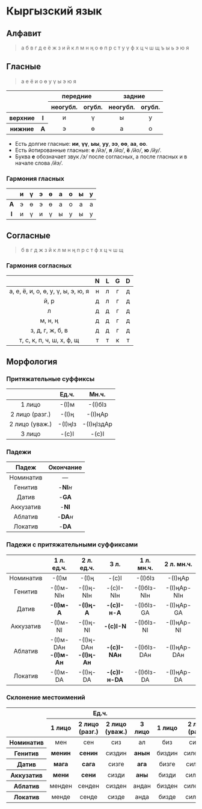 # Кыргызский язык

## Алфавит

> а б в г д е ё ж з и й к л м н ң о ө п р с т у ү ф х ц ч ш щ ъ ы ь э ю я

## Гласные

> а е ё и о ө у ү ы э ю я

<table>
  <thead>
    <tr>
      <th rowspan="2" colspan="2"></th>
      <th colspan="2">передние</th>
      <th colspan="2">задние</th>
    </tr>
    <tr>
      <th>неогубл.</th>
      <th>огубл.</th>
      <th>неогубл.</th>
      <th>огубл.</th>
    </tr>
  </thead>
  <tbody align="center">
    <tr>
      <th>верхние</th>
      <th>I</th>
      <td>и</td>
      <td>ү</td>
      <td>ы</td>
      <td>у</td>
    </tr>
    <tr>
      <th>нижние</th>
      <th>A</th>
      <td>э</td>
      <td>ө</td>
      <td>а</td>
      <td>о</td>
    </tr>
  </tbody>
</table>

* Есть долгие гласные: **ии**, **үү**, **ыы**, **уу**, **ээ**, **өө**, **аа**, **оо**.
* Есть йотированные гласные: **е** _/йэ/_, **я** _/йа/_, **ё** _/йо/_, **ю** _/йу/_.
* Буква **е** обозначает звук _/э/_ после согласных, а после гласных и в начале слова _/йэ/_.

### Гармония гласных

|&nbsp;|и|ү|э|ө|а|о|ы|у|
|:-:|:-:|:-:|:-:|:-:|:-:|:-:|:-:|:-:|
|**A**|э|ө|э|ө|а|о|а|а|
|**I**|и|ү|и|ү|ы|у|ы|у|

## Согласные

> б в г д ж з й к л м н ң п р с т ф х ц ч ш щ

### Гармония согласных

|&nbsp;|N|L|G|D|
|:-:|:-:|:-:|:-:|:-:|
|а, е, ё, и, о, ө, у, ү, ы, э, ю, я|н|л|г|д|
|й, р|д|л|г|д|
|л|д|д|г|д|
|м, н, ң|д|д|г|д|
|з, д, г, ж, б, в|д|д|г|д|
|т, с, к, п, ч, ш, х, ф, щ|т|т|к|т|

## Морфология

### Притяжательные суффиксы

|&nbsp;|Ед.ч.|Мн.ч.|
|:-:|:-:|:-:|
|1 лицо|-(I)м|-(I)бIз|
|2 лицо (разг.)|-(I)ң|-(I)ңAр|
|2 лицо (уваж.)|-(I)ңIз|-(I)ңIздAр|
|3 лицо|-(с)I|-(с)I|

### Падежи

|Падеж|Окончание|
|:-:|:-:|
|Номинатив|—|
|Генитив|-**NI**_н_|
|Датив|-**GA**|
|Аккузатив|-**NI**|
|Аблатив|-**DA**_н_|
|Локатив|-**DA**|

### Падежи с притяжательными суффиксами

|&nbsp;|1 л. ед.ч.|2 л. ед.ч.|3 л.|1 л. мн.ч.|2 л. мн.ч.|
|:-:|:-:|:-:|:-:|:-:|:-:|
|Номинатив|-(I)м|-(I)ң|-(с)I|-(I)бIз|-(I)ңAр|
|Генитив|-(I)м-NIн|-(I)ң-NIн|-(с)I-NIн|-(I)бIз-NIн|-(I)ңAр-NIн|
|Датив|**-(I)м-A**|**-(I)ң-A**|**-(с)I-н-A**|-(I)бIз-GA|-(I)ңAр-GA|
|Аккузатив|-(I)м-NI|-(I)ң-NI|**-(с)I-N**|-(I)бIз-NI|-(I)ңAр-NI|
|Аблатив|-(I)м-DAн<br/>**-(I)м-Aн**|-(I)ң-DAн<br/>**-(I)ң-Aн**|**-(с)I-NAн**|-(I)бIз-DAн|-(I)ңAр-DAн|
|Локатив|-(I)м-DA|-(I)ң-DA|**-(с)I-н-DA**|-(I)бIз-DA|-(I)ңAр-DA|

### Склонение местоимений

<table>
  <thead>
    <tr>
      <th rowspan="2"></th>
      <th colspan="4">Ед.ч.</th>
      <th colspan="4">Мн.ч.</th>
    </tr>
    <tr>
      <th>1 лицо</th>
      <th>2 лицо (разг.)</th>
      <th>2 лицо (уваж.)</th>
      <th>3 лицо</th>
      <th>1 лицо</th>
      <th>2 лицо (разг.)</th>
      <th>2 лицо (уваж.)</th>
      <th>3 лицо</th>
    </tr>
  </thead>
  <tbody align="center">
    <tr>
      <th>Номинатив</th>
      <td>мен</td>
      <td>сен</td>
      <td>сиз</td>
      <td>ал</td>
      <td>биз</td>
      <td>силер</td>
      <td>сиздер</td>
      <td>алар</td>
    </tr>
    <tr>
      <th>Генитив</th>
      <td><b>менин</b></td>
      <td><b>сенин</b></td>
      <td>сиздин</td>
      <td><b>анын</b></td>
      <td>биздин</td>
      <td>силердин</td>
      <td>сиздердин</td>
      <td>алардын</td>
    </tr>
    <tr>
      <th>Датив</th>
      <td><b>мага</b></td>
      <td><b>сага</b></td>
      <td>сизге</td>
      <td><b>ага</b></td>
      <td>бизге</td>
      <td>силерге</td>
      <td>сиздерге</td>
      <td>аларга</td>
    </tr>
    <tr>
      <th>Аккузатив</th>
      <td><b>мени</b></td>
      <td><b>сени</b></td>
      <td>сизди</td>
      <td><b>аны</b></td>
      <td>бизди</td>
      <td>силерди</td>
      <td>сиздерди</td>
      <td>аларды</td>
    </tr>
    <tr>
      <th>Аблатив</th>
      <td>менден</td>
      <td>сенден</td>
      <td>сизден</td>
      <td>андан</td>
      <td>бизден</td>
      <td>силерден</td>
      <td>сиздерден</td>
      <td>алардан</td>
    </tr>
    <tr>
      <th>Локатив</th>
      <td>менде</td>
      <td>сенде</td>
      <td>сизде</td>
      <td>анда</td>
      <td>бизде</td>
      <td>силерде</td>
      <td>сиздерде</td>
      <td>аларда</td>
    </tr>
  </tbody>
</table>
